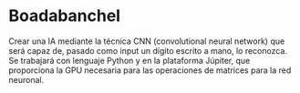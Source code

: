 # Boadabanchel
Crear una IA mediante la técnica CNN (convolutional neural network) que será capaz de, pasado como input un dígito escrito a mano, lo reconozca. Se trabajará con lenguaje Python y en la plataforma Júpiter, que proporciona la GPU necesaria para las operaciones de matrices para la red neuronal.
